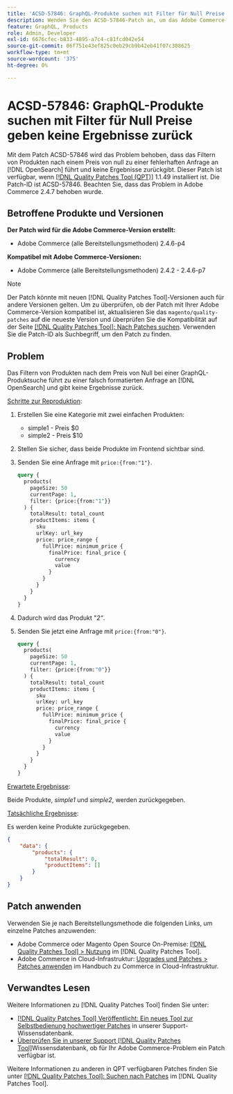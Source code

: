 ```yaml
---
title: 'ACSD-57846: GraphQL-Produkte suchen mit Filter für Null Preise geben keine Ergebnisse zurück'
description: Wenden Sie den ACSD-57846-Patch an, um das Adobe Commerce-Problem zu beheben, bei dem das Filtern von Produkten nach dem Preis von null zu einer fehlerhaften Anfrage an  [!DNL OpenSearch]  führt und keine Ergebnisse zurückgibt.
feature: GraphQL, Products
role: Admin, Developer
exl-id: 6676cfec-b833-4895-a7c4-c81fcd042e54
source-git-commit: 06f751e43ef825c0eb29cb9b42eb41f07c308625
workflow-type: tm+mt
source-wordcount: '375'
ht-degree: 0%

---
```


# ACSD-57846: GraphQL-Produkte suchen mit Filter für Null Preise geben keine Ergebnisse zurück

Mit dem Patch ACSD-57846 wird das Problem behoben, dass das Filtern von Produkten nach einem Preis von null zu einer fehlerhaften Anfrage an [!DNL OpenSearch] führt und keine Ergebnisse zurückgibt. Dieser Patch ist verfügbar, wenn [[!DNL Quality Patches Tool (QPT)]](/help/announcements/adobe-commerce-announcements/magento-quality-patches-released-new-tool-to-self-serve-quality-patches.md) 1.1.49 installiert ist. Die Patch-ID ist ACSD-57846. Beachten Sie, dass das Problem in Adobe Commerce 2.4.7 behoben wurde.

## Betroffene Produkte und Versionen

**Der Patch wird für die Adobe Commerce-Version erstellt:**

* Adobe Commerce (alle Bereitstellungsmethoden) 2.4.6-p4

**Kompatibel mit Adobe Commerce-Versionen:**

* Adobe Commerce (alle Bereitstellungsmethoden) 2.4.2 - 2.4.6-p7

>[!NOTE]
>
>Der Patch könnte mit neuen [!DNL Quality Patches Tool]-Versionen auch für andere Versionen gelten. Um zu überprüfen, ob der Patch mit Ihrer Adobe Commerce-Version kompatibel ist, aktualisieren Sie das `magento/quality-patches` auf die neueste Version und überprüfen Sie die Kompatibilität auf der Seite [[!DNL Quality Patches Tool]: Nach Patches suchen](https://experienceleague.adobe.com/tools/commerce-quality-patches/index.html?lang=de). Verwenden Sie die Patch-ID als Suchbegriff, um den Patch zu finden.

## Problem

Das Filtern von Produkten nach dem Preis von Null bei einer GraphQL-Produktsuche führt zu einer falsch formatierten Anfrage an [!DNL OpenSearch] und gibt keine Ergebnisse zurück.

<u>Schritte zur Reproduktion</u>:

1. Erstellen Sie eine Kategorie mit zwei einfachen Produkten:
   * simple1 - Preis $0
   * simple2 - Preis $10
1. Stellen Sie sicher, dass beide Produkte im Frontend sichtbar sind.
1. Senden Sie eine Anfrage mit `price:{from:"1"}`.

   ```graphql
   query {
     products(
       pageSize: 50
       currentPage: 1,
       filter: {price:{from:"1"}}
     ) {
       totalResult: total_count
       productItems: items {
         sku
         urlKey: url_key
         price: price_range {
           fullPrice: minimum_price {
             finalPrice: final_price {
               currency
               value
             }
           }
         }
       }
     }
   }
   ```

1. Dadurch wird das Produkt &quot;*2“*.
1. Senden Sie jetzt eine Anfrage mit `price:{from:"0"}`.

   ```graphql
   query {
     products(
       pageSize: 50
       currentPage: 1,
       filter: {price:{from:"0"}}
     ) {
       totalResult: total_count
       productItems: items {
         sku
         urlKey: url_key
         price: price_range {
           fullPrice: minimum_price {
             finalPrice: final_price {
               currency
               value
             }
           }
         }
       }
     }
   }
   ```

<u>Erwartete Ergebnisse</u>:

Beide Produkte, *simple1* und *simple2*, werden zurückgegeben.

<u>Tatsächliche Ergebnisse</u>:

Es werden keine Produkte zurückgegeben.

```json
{
    "data": {
        "products": {
            "totalResult": 0,
            "productItems": []
        }
    }
}
```

## Patch anwenden

Verwenden Sie je nach Bereitstellungsmethode die folgenden Links, um einzelne Patches anzuwenden:

* Adobe Commerce oder Magento Open Source On-Premise: [[!DNL Quality Patches Tool] > Nutzung](https://experienceleague.adobe.com/docs/commerce-operations/tools/quality-patches-tool/usage.html?lang=de) im [!DNL Quality Patches Tool].
* Adobe Commerce in Cloud-Infrastruktur: [Upgrades und Patches > Patches anwenden](https://experienceleague.adobe.com/docs/commerce-cloud-service/user-guide/develop/upgrade/apply-patches.html?lang=de) im Handbuch zu Commerce in Cloud-Infrastruktur.

## Verwandtes Lesen

Weitere Informationen zu [!DNL Quality Patches Tool] finden Sie unter:

* [[!DNL Quality Patches Tool] Veröffentlicht: Ein neues Tool zur Selbstbedienung hochwertiger Patches](/help/announcements/adobe-commerce-announcements/magento-quality-patches-released-new-tool-to-self-serve-quality-patches.md) in unserer Support-Wissensdatenbank.
* [Überprüfen Sie in unserer Support [!DNL Quality Patches Tool]](/help/support-tools/patches-available-in-qpt-tool/check-patch-for-magento-issue-with-magento-quality-patches.md)Wissensdatenbank, ob für Ihr Adobe Commerce-Problem ein Patch verfügbar ist.

Weitere Informationen zu anderen in QPT verfügbaren Patches finden Sie unter [[!DNL Quality Patches Tool]: Suchen nach Patches](https://experienceleague.adobe.com/tools/commerce-quality-patches/index.html?lang=de) im [!DNL Quality Patches Tool].
